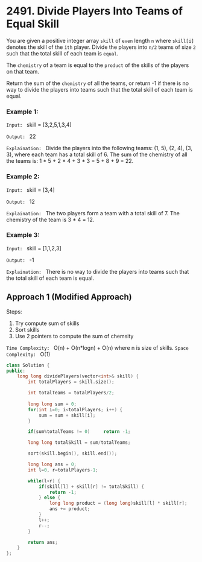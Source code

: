 # 2491. Divide Players Into Teams of Equal Skill

You are given a positive integer array `skill` of `even` length `n` where `skill[i]` denotes the skill of the `ith` player. Divide the players into `n/2` teams of size `2` such that the total skill of each team is `equal`.

The `chemistry` of a team is equal to the `product` of the skills of the players on that team.

Return the sum of the `chemistry` of all the teams, or return -1 if there is no way to divide the players into teams such that the total skill of each team is equal.

### Example 1:
`Input: ` skill = [3,2,5,1,3,4]

`Output: ` 22

`Explaination: ` Divide the players into the following teams: (1, 5), (2, 4), (3, 3), where each team has a total skill of 6.
The sum of the chemistry of all the teams is: 1 * 5 + 2 * 4 + 3 * 3 = 5 + 8 + 9 = 22.

### Example 2:
`Input: ` skill = [3,4]

`Output: ` 12

`Explaination: ` The two players form a team with a total skill of 7.
The chemistry of the team is 3 * 4 = 12.

### Example 3:
`Input: ` skill = [1,1,2,3]

`Output: ` -1

`Explaination: ` There is no way to divide the players into teams such that the total skill of each team is equal.


## Approach 1 (Modified Approach)
Steps:
1. Try compute sum of skills
2. Sort skills
3. Use 2 pointers to compute the sum of chemsity

`Time Complexity: ` O(n) + O(n*logn) + O(n) where n is size of skills.
`Space Complexity: ` O(1)
```cpp
class Solution {
public:
    long long dividePlayers(vector<int>& skill) {
        int totalPlayers = skill.size();

        int totalTeams = totalPlayers/2;
        
        long long sum = 0;
        for(int i=0; i<totalPlayers; i++) {
            sum = sum + skill[i];
        }

        if(sum%totalTeams != 0)     return -1;

        long long totalSkill = sum/totalTeams;

        sort(skill.begin(), skill.end());

        long long ans = 0;
        int l=0, r=totalPlayers-1;

        while(l<r) {
            if(skill[l] + skill[r] != totalSkill) {
                return -1;
            } else {
                long long product = (long long)skill[l] * skill[r];
                ans += product;
            }
            l++;
            r--;
        }

        return ans;
    }   
};
```

